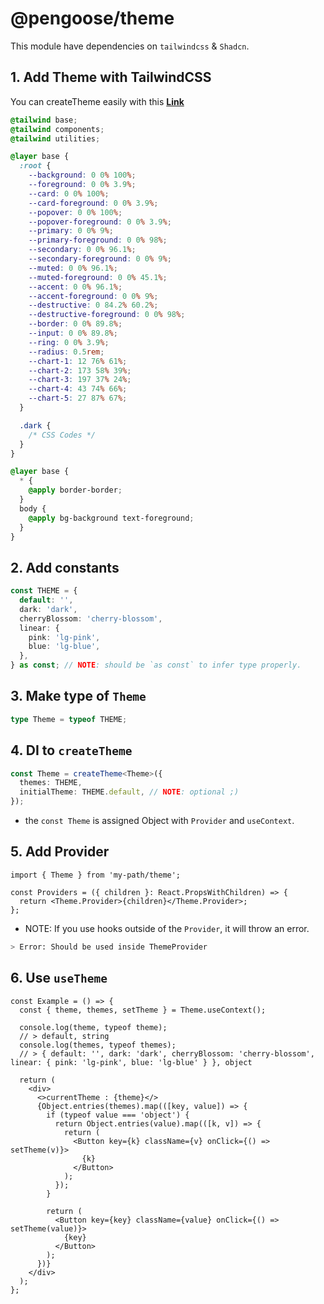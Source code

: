 # @pengoose/theme

This module have dependencies on `tailwindcss` & `Shadcn`.

## 1. Add Theme with TailwindCSS

You can createTheme easily with this [**Link**](https://gradient.page/tools/shadcn-ui-theme-generator)

```css
@tailwind base;
@tailwind components;
@tailwind utilities;

@layer base {
  :root {
    --background: 0 0% 100%;
    --foreground: 0 0% 3.9%;
    --card: 0 0% 100%;
    --card-foreground: 0 0% 3.9%;
    --popover: 0 0% 100%;
    --popover-foreground: 0 0% 3.9%;
    --primary: 0 0% 9%;
    --primary-foreground: 0 0% 98%;
    --secondary: 0 0% 96.1%;
    --secondary-foreground: 0 0% 9%;
    --muted: 0 0% 96.1%;
    --muted-foreground: 0 0% 45.1%;
    --accent: 0 0% 96.1%;
    --accent-foreground: 0 0% 9%;
    --destructive: 0 84.2% 60.2%;
    --destructive-foreground: 0 0% 98%;
    --border: 0 0% 89.8%;
    --input: 0 0% 89.8%;
    --ring: 0 0% 3.9%;
    --radius: 0.5rem;
    --chart-1: 12 76% 61%;
    --chart-2: 173 58% 39%;
    --chart-3: 197 37% 24%;
    --chart-4: 43 74% 66%;
    --chart-5: 27 87% 67%;
  }

  .dark {
    /* CSS Codes */
  }
}

@layer base {
  * {
    @apply border-border;
  }
  body {
    @apply bg-background text-foreground;
  }
}
```

## 2. Add constants

```ts
const THEME = {
  default: '',
  dark: 'dark',
  cherryBlossom: 'cherry-blossom',
  linear: {
    pink: 'lg-pink',
    blue: 'lg-blue',
  },
} as const; // NOTE: should be `as const` to infer type properly.
```

## 3. Make type of `Theme`

```ts
type Theme = typeof THEME;
```

## 4. DI to `createTheme`

```ts
const Theme = createTheme<Theme>({
  themes: THEME,
  initialTheme: THEME.default, // NOTE: optional ;)
});
```

- the `const Theme` is assigned Object with `Provider` and `useContext`.

## 5. Add Provider

```tsx
import { Theme } from 'my-path/theme';

const Providers = ({ children }: React.PropsWithChildren) => {
  return <Theme.Provider>{children}</Theme.Provider>;
};
```

- NOTE: If you use hooks outside of the `Provider`, it will throw an error.

```bash
> Error: Should be used inside ThemeProvider
```

## 6. Use `useTheme`

```tsx
const Example = () => {
  const { theme, themes, setTheme } = Theme.useContext();

  console.log(theme, typeof theme);
  // > default, string
  console.log(themes, typeof themes);
  // > { default: '', dark: 'dark', cherryBlossom: 'cherry-blossom', linear: { pink: 'lg-pink', blue: 'lg-blue' } }, object

  return (
    <div>
      <>currentTheme : {theme}</>
      {Object.entries(themes).map(([key, value]) => {
        if (typeof value === 'object') {
          return Object.entries(value).map(([k, v]) => {
            return (
              <Button key={k} className={v} onClick={() => setTheme(v)}>
                {k}
              </Button>
            );
          });
        }

        return (
          <Button key={key} className={value} onClick={() => setTheme(value)}>
            {key}
          </Button>
        );
      })}
    </div>
  );
};
```
